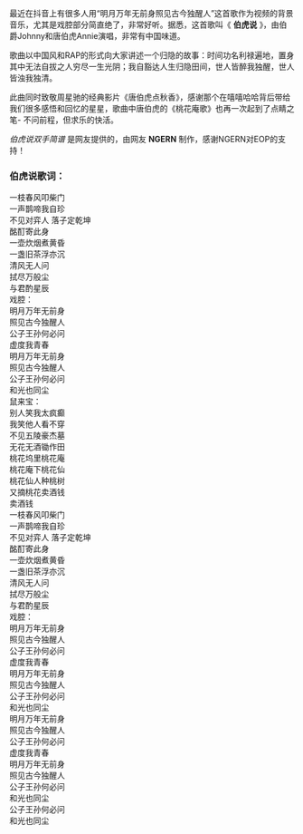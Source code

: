 

最近在抖音上有很多人用“明月万年无前身照见古今独醒人”这首歌作为视频的背景音乐，尤其是戏腔部分简直绝了，非常好听。据悉，这首歌叫《 **伯虎说**
》，由伯爵Johnny和唐伯虎Annie演唱，非常有中国味道。

歌曲以中国风和RAP的形式向大家讲述一个归隐的故事：时间功名利禄遍地，置身其中无法自拔之人穷尽一生光阴；我自豁达人生归隐田间，世人皆醉我独醒，世人皆浊我独清。

此曲同时致敬周星驰的经典影片《唐伯虎点秋香》，感谢那个在嘻嘻哈哈背后带给我们很多感悟和回忆的星星，歌曲中唐伯虎的《桃花庵歌》也再一次起到了点睛之笔-
不问前程，但求乐的快活。

_伯虎说双手简谱_ 是网友提供的，由网友 **NGERN** 制作，感谢NGERN对EOP的支持！

### 伯虎说歌词：

一枝春风叩柴门  
一声鹊啼我自珍  
不见对弈人 落子定乾坤  
酩酊寄此身  
一壶炊烟煮黄昏  
一盏旧茶浮亦沉  
清风无人问  
拭尽万般尘  
与君酌星辰  
戏腔：  
明月万年无前身  
照见古今独醒人  
公子王孙何必问  
虚度我青春  
明月万年无前身  
照见古今独醒人  
公子王孙何必问  
和光也同尘  
鼠来宝：  
别人笑我太疯癫  
我笑他人看不穿  
不见五陵豪杰墓  
无花无酒锄作田  
桃花坞里桃花庵  
桃花庵下桃花仙  
桃花仙人种桃树  
又摘桃花卖酒钱  
卖酒钱  
一枝春风叩柴门  
一声鹊啼我自珍  
不见对弈人 落子定乾坤  
酩酊寄此身  
一壶炊烟煮黄昏  
一盏旧茶浮亦沉  
清风无人问  
拭尽万般尘  
与君酌星辰  
戏腔：  
明月万年无前身  
照见古今独醒人  
公子王孙何必问  
虚度我青春  
明月万年无前身  
照见古今独醒人  
公子王孙何必问  
和光也同尘  
明月万年无前身  
照见古今独醒人  
公子王孙何必问  
虚度我青春  
明月万年无前身  
照见古今独醒人  
公子王孙何必问  
和光也同尘  
公子王孙何必问  
和光也同尘

